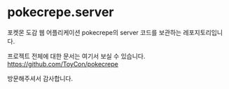 # pokecrepe.server

포켓몬 도감 웹 어플리케이션 pokecrepe의 server 코드를 보관하는 레포지토리입니다.

프로젝트 전체에 대한 문서는 여기서 보실 수 있습니다. https://github.com/ToyCon/pokecrepe

방문해주셔서 감사합니다.
